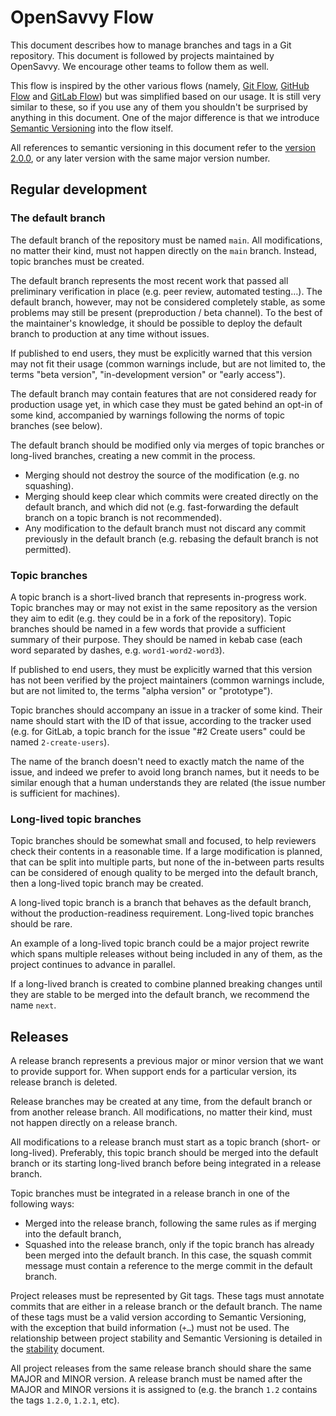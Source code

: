 # OpenSavvy Flow

This document describes how to manage branches and tags in a Git repository.
This document is followed by projects maintained by OpenSavvy.
We encourage other teams to follow them as well.

This flow is inspired by the other various flows (namely, [Git Flow](https://www.atlassian.com/git/tutorials/comparing-workflows/gitflow-workflow), [GitHub Flow](https://docs.github.com/en/get-started/quickstart/github-flow) and [GitLab Flow](https://docs.gitlab.com/ee/topics/gitlab_flow.html)) but was simplified based on our usage.
It is still very similar to these, so if you use any of them you shouldn't be surprised by anything in this document.
One of the major difference is that we introduce [Semantic Versioning](https://semver.org/) into the flow itself.

All references to semantic versioning in this document refer to the [version 2.0.0](https://semver.org/spec/v2.0.0.html), or any later version with the same major version number.

## Regular development

### The default branch

The default branch of the repository must be named `main`.
All modifications, no matter their kind, must not happen directly on the `main` branch.
Instead, topic branches must be created.

The default branch represents the most recent work that passed all preliminary verification in place (e.g. peer review, automated testing…).
The default branch, however, may not be considered completely stable, as some problems may still be present (preproduction / beta channel).
To the best of the maintainer's knowledge, it should be possible to deploy the default branch to production at any time without issues.

If published to end users, they must be explicitly warned that this version may not fit their usage (common warnings include, but are not limited to, the terms "beta version", "in-development version" or "early access").

The default branch may contain features that are not considered ready for production usage yet, in which case they must be gated behind an opt-in of some kind, accompanied by warnings following the norms of topic branches (see below).

The default branch should be modified only via merges of topic branches or long-lived branches, creating a new commit in the process.

- Merging should not destroy the source of the modification (e.g. no squashing).
- Merging should keep clear which commits were created directly on the default branch, and which did not (e.g. fast-forwarding the default branch on a topic branch is not recommended).
- Any modification to the default branch must not discard any commit previously in the default branch (e.g. rebasing the default branch is not permitted).

### Topic branches

A topic branch is a short-lived branch that represents in-progress work.
Topic branches may or may not exist in the same repository as the version they aim to edit (e.g. they could be in a fork of the repository).
Topic branches should be named in a few words that provide a sufficient summary of their purpose.
They should be named in kebab case (each word separated by dashes, e.g. `word1-word2-word3`).

If published to end users, they must be explicitly warned that this version has not been verified by the project maintainers (common warnings include, but are not limited to, the terms "alpha version" or "prototype").

Topic branches should accompany an issue in a tracker of some kind.
Their name should start with the ID of that issue, according to the tracker used (e.g. for GitLab, a topic branch for the issue "#2 Create users" could be named `2-create-users`).

The name of the branch doesn't need to exactly match the name of the issue, and indeed we prefer to avoid long branch names, but it needs to be similar enough that a human understands they are related (the issue number is sufficient for machines).

### Long-lived topic branches

Topic branches should be somewhat small and focused, to help reviewers check their contents in a reasonable time.
If a large modification is planned, that can be split into multiple parts, but none of the in-between parts results can be considered of enough quality to be merged into the default branch, then a long-lived topic branch may be created.

A long-lived topic branch is a branch that behaves as the default branch, without the production-readiness requirement.
Long-lived topic branches should be rare.

An example of a long-lived topic branch could be a major project rewrite which spans multiple releases without being included in any of them, as the project continues to advance in parallel.

If a long-lived branch is created to combine planned breaking changes until they are stable to be merged into the default branch, we recommend the name `next`.

## Releases

A release branch represents a previous major or minor version that we want to provide support for.
When support ends for a particular version, its release branch is deleted.

Release branches may be created at any time, from the default branch or from another release branch.
All modifications, no matter their kind, must not happen directly on a release branch.

All modifications to a release branch must start as a topic branch (short- or long-lived).
Preferably, this topic branch should be merged into the default branch or its starting long-lived branch before being integrated in a release branch.   

Topic branches must be integrated in a release branch in one of the following ways:

- Merged into the release branch, following the same rules as if merging into the default branch,
- Squashed into the release branch, only if the topic branch has already been merged into the default branch.
  In this case, the squash commit message must contain a reference to the merge commit in the default branch.

Project releases must be represented by Git tags.
These tags must annotate commits that are either in a release branch or the default branch.
The name of these tags must be a valid version according to Semantic Versioning, with the exception that build information (`+…`) must not be used.
The relationship between project stability and Semantic Versioning is detailed in the [stability](../../stability.md) document.

All project releases from the same release branch should share the same MAJOR and MINOR version.
A release branch must be named after the MAJOR and MINOR versions it is assigned to (e.g. the branch `1.2` contains the tags `1.2.0`, `1.2.1`, etc).
